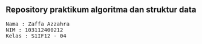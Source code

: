 ## Repository praktikum algoritma dan struktur data

<pre>
Nama : Zaffa Azzahra
NIM : 103112400212
Kelas : S1IF12 - 04
</pre>
